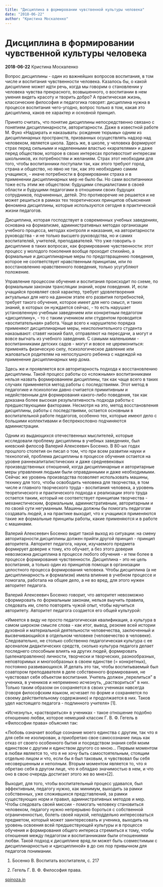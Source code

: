 ```yaml
---
title: "Дисциплина в формировании чувственной культуры человека"
date: "2018-06-22"
author: "Кристина Москаленко"
---
```


# Дисциплина в формировании чувственной культуры человека

**2018-06-22** Кристина Москаленко

Вопрос дисциплины - один из важнейших вопросов воспитания, в том числе и воспитания чувственности человека. Казалось бы, о какой дисциплине может идти речь, когда мы говорим о становлении у человека чувства прекрасного, возвышенного, о воспитании в нем умения видеть красоту и творить добро? А практическая жизнь, классические философия и педагогика говорят: дисциплина нужна в процессе воспитания чего-угодно, вопрос только в том, какая это дисциплина, каков ее характер и основной принцип.

Принято считать, что понятие дисциплины непосредственно связано с понятием дисциплинарности, авторитарности. Даже в известной работе М. Фуко «Надзирать и наказывать: рождение тюрьмы» одним из дисциплинарных пространств, призванных осуществлять надзор над человеком, является школа. Здесь же, в школе, у человека формируют страх перед сильными и наделенными властью «карателями» и даже перед обществом, которое в своих интересах противостоит интересам школьников, их потребностям и желаниям. Страх этот необходим для того, чтобы воспитанники поступали так, как этого требуют город, страна и общество, но явно не так, как это необходимо самим учащимся, - иначе потребности в формировании страха и в применении дисциплинарных мер не было бы. Но сами воспитанники тоже есть этим же обществом: будущими специалистами в своей области и будущими педагогами в отношении своих будущих сотрудников, подчиненных, детей. Это противоречие не решается и не может решиться в рамках тех теоретических принципов объяснения феномена дисциплины, которые используются сегодня в практической жизни педагогов.

Дисциплина, которая господствует в современных учебных заведениях, основана на формализме, административных методах организации учебного процесса, методах контроля и наказания, на авторитарности руководства - и не только высшего руководства, но и самих воспитателей, учителей, преподавателей. Что уже говорить о дисциплине в таких вопросах, как формирование чувственности: этот процесс у молодого поколения вообще проходит стихийно, а формальные и дисциплинарные меры по предотвращению поведения, которое не соответствует нравственным принципам, или по восстановлению нравственного поведения, только усугубляют положение.

Управление процессом обучения и воспитания происходит по схеме, по формальным законам трансляции знаний, норм поведения. И, если учащийся проявляет свой характер, требует удовлетворения актуальных для него на данном этапе его развития потребностей, требует такого обучения, которое имеет для него смысл, и таких знаний, в которых он нуждается сейчас, - то есть нарушает установленную учебным заведением или конкретным педагогом «дисциплину», - то с таким учеником или студентом проводится «воспитательная» работа. Чаще всего к нарушителю порядка применяют дисциплинарные меры, неисполнительного студента наказывают: ставят низкий балл, отправляют на пересдачи, а могут и вовсе выгнать из учебного заведения. С самыми маленькими - воспитанниками детских садов - могут и вовсе не церемониться: применять физическую силу, психологическое давление или жаловаться родителям на непослушного ребенка с надеждой на применение дисциплинарных мер дома.

Здесь же и проявляется вся авторитарность подхода к восстановлению дисциплины. Такой процесс работы со «сложными» воспитанниками нельзя назвать формированием дисциплины, так как чаще всего в таких случаях применяется метод работы с последствиями. Этот метод в педагогике и психологии давно считается примитивным и недейственным для формирования какого-либо поведения, так как доказана более высокая результативность подхода работы с предшествующими факторами. Несмотря на это, метод восстановления дисциплины, работы с последствиями, остается основным в воспитательной работе педагогов, особенно тех, которые имеют дело с большими коллективами и беспрекословно подчиняются администрации.

Одним из выдающихся отечественных мыслителей, которые исследовали проблему дисциплины в учебных заведениях, был киевский философ Валерий Алексеевич Босенко. В 80-ых годах прошлого столетия он писал о том, что при всем развитии науки и технологий, проблема дисциплины в процессе обучения остается на уровне раннекапиталистических и даже средневековых производственных отношений, когда дисциплинарные и авторитарные меры управления людьми были оправданными и даже необходимыми. Сейчас же уровень производства позволяет использовать машины, технику для того, чтобы освободить человека для творчества, в том числе и главного творческого труда - воспитания человека, а уровень теоретического и практического подхода к реализации этого труда остается таким, который не соответствует принципам творчества - механистическим, формальным, административным, авторитарным и по своей сути негуманным. Машины должны бы помогать педагогам создавать людей, а на практике выходит, что к учащимся применяются такие же формальные принципы работы, какие применяются и в работе с машинами.

Валерий Алексеевич Босенко видит такой выход из ситуации: на смену авторитарности дисциплины должен прийти другой принцип - принцип авторитета. Авторитет педагога, науки, изучаемого предмета формирует доверие к тому, кто обучает, а без этого доверия невозможна дисциплина в процессе любого обучения - и тем более в процессе формирования чувственности. Дисциплина - это не цель воспитания, а только один из принципов помощи в организации целостного процесса формирования человека. Чтобы дисциплина (а не дисциплинарность и формализм) имела влияние в учебном процессе и помогала, работала на общее дело, а не во вред, для этого нужен авторитет педагога.

Валерий Алексеевич Босенко говорит, что авторитет невозможно сформировать по формальным законам, нельзя выучить правила, следовать им, слепо повторять чужой опыт, чтобы научиться авторитету. Авторитет педагога создается его общей культурой:

«Имеется в виду не просто педагогическая квалификация, а культура в самом широком смысле слова - как итог, вывод, резюме всей истории духовной и материальной деятельности человечества, заключенный и высвечивающийся в отдельном человеке (человечество в человеке). Следовательно, не столько собственно педагогическая культура с ее арсеналом дидактических средств, сколько культура педагога делает последнего способным влиять на других людей, формировать (целенаправленно) личности, творчески и творческих, разнообразных, неповторимых и многообразных в своем единстве (= конкретных), постоянно развивающихся. И делать это так, чтобы воспитываемый был соавтором преподавателя в деле собственного формирования, не чувствовал себя объектом воспитания. Учитель должен „перелиться" в ученика, в учеников и непременно исчезнуть, „раствориться" в них. Только таким образом он сохраняется в своих учениках навсегда (говоря философским языком, исчезает по форме и сохраняется по своему действительному содержанию) и продолжается в них. Таков удел настоящего педагога - подлинного учителя» [1].

«Исчезнуть», «раствориться» в учениках - такое отношение подобно отношению любви, которое немецкий классик Г. В. Ф. Гегель в «Философии права» объяснял так:

«Любовь означает вообще сознание моего единства с другим, так что я для себя не изолирован, а приобретаю свое самосознание лишь как отказ от своего особенного бытия и посредством знания себя моим единством с другим и единством другого со мною... Первым моментом в любви является то, что я не хочу быть самостоятельным, стоящим отдельно лицом и что, если бы я был таковым, я чувствовал бы себя несовершенным и неполным. Вторым моментом является то, что я обретаю себя в другом лице, что я обладаю значимостью в нем, и что оно в свою очередь достигает этого же во мне»[2].

Выходит, для того, чтобы воспитательный процесс удавался, был эффективным, педагогу нужно, как минимум, выходить за рамки собственных, уже сложившихся представлений, за рамки существующих норм и правил, административных методов и мер. Чтобы следовать своей миссии - помогать человеку становиться человеком, педагогу нужно непрерывно бороться с собственной ограниченностью, болеть своей наукой, неподдельно интересоваться предметом, который может заинтересовать и ученика, выходить на уровень освоения всей предшествующей культуры и в процессе обучения и формирования общего интереса стремиться к тому, чтобы отношения между педагогом и воспитанниками были отношениями любви. Такой подход к дисциплине вряд ли может быть совместимым с дисциплинарностью и «дисциплиной» в до сих пор привычном для педагогов понимании.

1. Босенко В. Воспитать воспитателя, с. 217

2. Гегель Г. В. Ф. Философия права.

[spinoza.in](http://spinoza.in/theory/distsiplina-v-formirovanii-chuvstvennoj-kul-tury-cheloveka.html)
